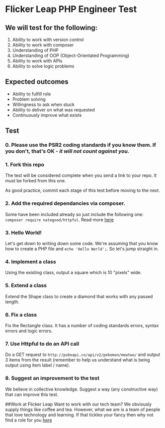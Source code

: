 # Flicker Leap PHP Engineer Test

## We will test for the following:

1. Ability to work with version control
2. Ability to work with composer
3. Understanding of PHP
4. Understanding of OOP (Object-Orientated Programming)
4. Ability to work with APIs
5. Ability to solve logic problems

## Expected outcomes

- Ability to fulfill role
- Problem solving
- Willingness to ask when stuck
- Ability to deliver on what was requested
- Continuously improve what exists

## Test

### 0. Please use the PSR2 coding standards if you know them. If you don't, that's OK - *it will not count against you.*

### 1. Fork this repo

The test will be considered complete when you send a link to your repo. It must be forked from this one.

As good practice, commit each stage of this test before moving to the next.

### 2. Add the required dependancies via composer.

Some have been included already so just include the following one: `composer require nategood/httpful`. Read more [here](https://getcomposer.org/doc/01-basic-usage.md)

### 3. Hello World!

Let's get down to writing down some code. We're assuming that you know how to create a PHP file and `echo 'Hello World';`. So let's jump straight in. 

### 4. Implement a class

Using the existing class, output a square which is 10 "pixels" wide.

### 5. Extend a class

Extend the Shape class to create a diamond that works with any passed length. 

### 6. Fix a class

Fix the Rectangle class. It has a number of coding standards errors, syntax errors and logic errors.

### 7. Use Httpful to do an API call

Do a GET request to `http://pokeapi.co/api/v2/pokemon/mewtwo/` and output 3 items from the result (remember to help us understand what is being output using item label / name).

### 8. Suggest an improvement to the test

We believe in collective knowledge. Suggest a way (any constructive way) that can improve this test.

##Work at Flicker Leap
Want to work with our tech team? We obviously supply things like coffee and tea. However, what we are is a team of people that love technology and learning. If that tickles your fancy then why not find a role for you [here](https://flickerleap.com/about-us/careers/)

